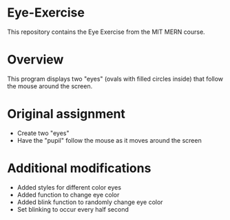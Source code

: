 # Eye-Exercise
This repository contains the Eye Exercise from the MIT MERN course.

# Overview

This program displays two "eyes" (ovals with filled circles inside) that follow the mouse around the screen.

# Original assignment

* Create two "eyes"
* Have the "pupil" follow the mouse as it moves around the screen

# Additional modifications

* Added styles for different color eyes
* Added function to change eye color
* Added blink function to randomly change eye color
* Set blinking to occur every half second
